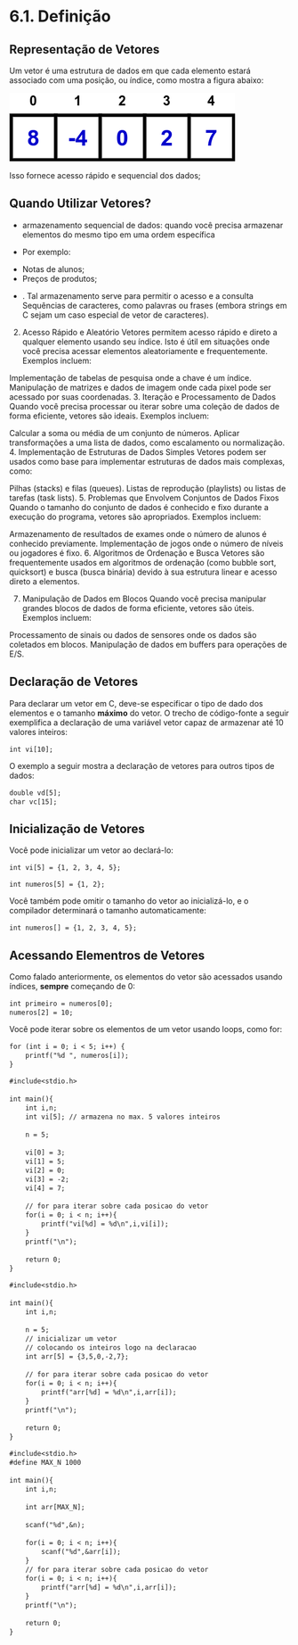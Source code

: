 # 6.1. Definição

## Representação de Vetores

Um vetor é uma estrutura de dados em que cada elemento estará associado com uma posição, ou índice, como mostra a figura abaixo:

![arrays](images/arrays2.png)

Isso fornece acesso rápido e sequencial dos dados;


## Quando Utilizar Vetores?

- armazenamento sequencial de dados: quando você precisa armazenar elementos do mesmo tipo em uma ordem específica

- Por exemplo:
* Notas de alunos;
* Preços de produtos;

- . Tal armazenamento serve para permitir o acesso e a consulta 
Sequências de caracteres, como palavras ou frases (embora strings em C sejam um caso especial de vetor de caracteres).
2. Acesso Rápido e Aleatório
Vetores permitem acesso rápido e direto a qualquer elemento usando seu índice. Isto é útil em situações onde você precisa acessar elementos aleatoriamente e frequentemente. Exemplos incluem:

Implementação de tabelas de pesquisa onde a chave é um índice.
Manipulação de matrizes e dados de imagem onde cada pixel pode ser acessado por suas coordenadas.
3. Iteração e Processamento de Dados
Quando você precisa processar ou iterar sobre uma coleção de dados de forma eficiente, vetores são ideais. Exemplos incluem:

Calcular a soma ou média de um conjunto de números.
Aplicar transformações a uma lista de dados, como escalamento ou normalização.
4. Implementação de Estruturas de Dados Simples
Vetores podem ser usados como base para implementar estruturas de dados mais complexas, como:

Pilhas (stacks) e filas (queues).
Listas de reprodução (playlists) ou listas de tarefas (task lists).
5. Problemas que Envolvem Conjuntos de Dados Fixos
Quando o tamanho do conjunto de dados é conhecido e fixo durante a execução do programa, vetores são apropriados. Exemplos incluem:

Armazenamento de resultados de exames onde o número de alunos é conhecido previamente.
Implementação de jogos onde o número de níveis ou jogadores é fixo.
6. Algoritmos de Ordenação e Busca
Vetores são frequentemente usados em algoritmos de ordenação (como bubble sort, quicksort) e busca (busca binária) devido à sua estrutura linear e acesso direto a elementos.

7. Manipulação de Dados em Blocos
Quando você precisa manipular grandes blocos de dados de forma eficiente, vetores são úteis. Exemplos incluem:

Processamento de sinais ou dados de sensores onde os dados são coletados em blocos.
Manipulação de dados em buffers para operações de E/S.





## Declaração de Vetores

Para declarar um vetor em C, deve-se especificar o tipo de dado dos elementos e o tamanho **máximo** do vetor. O trecho de código-fonte a seguir exemplifica a declaração de uma variável vetor capaz de armazenar até 10 valores inteiros:

```
int vi[10];
```

O exemplo a seguir mostra a declaração de vetores para outros tipos de dados:

```
double vd[5];
char vc[15];
```

## Inicialização de Vetores

Você pode inicializar um vetor ao declará-lo:

```
int vi[5] = {1, 2, 3, 4, 5};
```


```
int numeros[5] = {1, 2};
```

Você também pode omitir o tamanho do vetor ao inicializá-lo, e o compilador determinará o tamanho automaticamente:

```
int numeros[] = {1, 2, 3, 4, 5};
```

## Acessando Elementros de Vetores

Como falado anteriormente, os elementos do vetor são acessados usando índices, **sempre** começando de 0:

```
int primeiro = numeros[0]; 
numeros[2] = 10;
```

Você pode iterar sobre os elementos de um vetor usando loops, como for:

```
for (int i = 0; i < 5; i++) {
    printf("%d ", numeros[i]);
}
```
```
#include<stdio.h>

int main(){
    int i,n;
    int vi[5]; // armazena no max. 5 valores inteiros

    n = 5;

    vi[0] = 3;
    vi[1] = 5;
    vi[2] = 0;
    vi[3] = -2;
    vi[4] = 7;

    // for para iterar sobre cada posicao do vetor
    for(i = 0; i < n; i++){
        printf("vi[%d] = %d\n",i,vi[i]);
    }
    printf("\n");

    return 0;
}
```


```
#include<stdio.h>

int main(){
    int i,n;

    n = 5;
    // inicializar um vetor
    // colocando os inteiros logo na declaracao
    int arr[5] = {3,5,0,-2,7};

    // for para iterar sobre cada posicao do vetor
    for(i = 0; i < n; i++){
        printf("arr[%d] = %d\n",i,arr[i]);
    }
    printf("\n");

    return 0;
}
```

```
#include<stdio.h>
#define MAX_N 1000

int main(){
    int i,n;

    int arr[MAX_N];

    scanf("%d",&n);

    for(i = 0; i < n; i++){
        scanf("%d",&arr[i]);
    }
    // for para iterar sobre cada posicao do vetor
    for(i = 0; i < n; i++){
        printf("arr[%d] = %d\n",i,arr[i]);
    }
    printf("\n");

    return 0;
}
```





